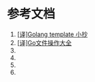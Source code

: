 # 参考文档


1. [[译]Golang template 小抄](https://colobu.com/2019/11/05/Golang-Templates-Cheatsheet/#%E6%A8%A1%E6%9D%BF%E7%BC%96%E7%A0%81%E5%92%8CHTML)
2. [[译]Go文件操作大全](https://colobu.com/2016/10/12/go-file-operations/)
3. []()
4. []()
5. []()
6. []()